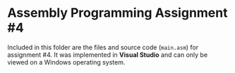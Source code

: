 # Assembly Programming Assignment #4

Included in this folder are the files and source code (`main.asm`) for assignment #4. It was implemented in **Visual Studio** and can only be viewed on a Windows operating system.

